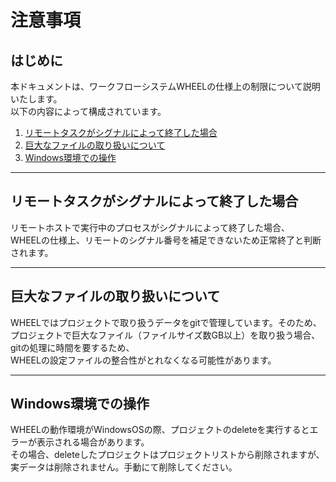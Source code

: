 # 注意事項
## はじめに
本ドキュメントは、ワークフローシステムWHEELの仕様上の制限について説明いたします。  
以下の内容によって構成されています。  
1. [リモートタスクがシグナルによって終了した場合](#リモートタスクがシグナルによって終了した場合)
1. [巨大なファイルの取り扱いについて](#巨大なファイルの取り扱いについて)
1. [Windows環境での操作](#Windows環境での操作)

***
## リモートタスクがシグナルによって終了した場合
リモートホストで実行中のプロセスがシグナルによって終了した場合、  
WHEELの仕様上、リモートのシグナル番号を補足できないため正常終了と判断されます。  
***
## 巨大なファイルの取り扱いについて
WHEELではプロジェクトで取り扱うデータをgitで管理しています。そのため、プロジェクトで巨大なファイル（ファイルサイズ数GB以上）を取り扱う場合、gitの処理に時間を要するため、  
WHEELの設定ファイルの整合性がとれなくなる可能性があります。  
***
## Windows環境での操作
WHEELの動作環境がWindowsOSの際、プロジェクトのdeleteを実行するとエラーが表示される場合があります。  
その場合、deleteしたプロジェクトはプロジェクトリストから削除されますが、実データは削除されません。手動にて削除してください。
